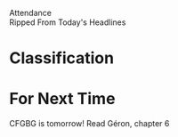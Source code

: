 Attendance  
Ripped From Today's Headlines

# Classification

# For Next Time
CFGBG is tomorrow!
Read Géron, chapter 6